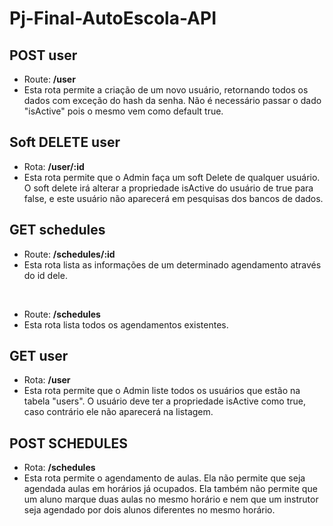 # Pj-Final-AutoEscola-API

## **POST user**

- Route: **/user**
- Esta rota permite a criação de um novo usuário, retornando todos os dados com exceção do hash da senha. Não é necessário passar o dado "isActive" pois o mesmo vem como default true.

## **Soft DELETE user**

- Rota: **/user/:id**
- Esta rota permite que o Admin faça um soft Delete de qualquer usuário. O soft delete irá alterar a propriedade isActive do usuário de true para false, e este usuário não aparecerá em pesquisas dos bancos de dados.

## **GET schedules**

- Route: **/schedules/:id**
- Esta rota lista as informações de um determinado agendamento através do id dele.

<br>

- Route: **/schedules**
- Esta rota lista todos os agendamentos existentes.

## **GET user**

- Rota: **/user**
- Esta rota permite que o Admin liste todos os usuários que estão na tabela "users". O usuário deve ter a propriedade isActive como true, caso contrário ele não aparecerá na listagem.

## **POST SCHEDULES**

- Rota: **/schedules**
- Esta rota permite o agendamento de aulas. Ela não permite que seja agendada aulas em horários já ocupados. Ela também não permite que um aluno marque duas aulas no mesmo horário e nem que um instrutor seja agendado por dois alunos diferentes no mesmo horário.
